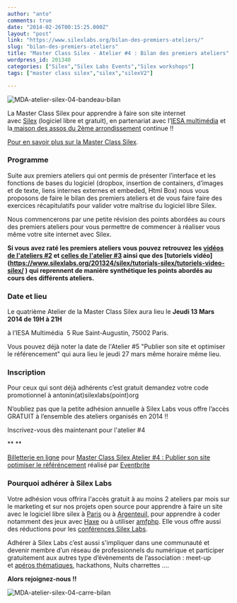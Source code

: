 ```yaml
---
author: "anto"
comments: true
date: "2014-02-26T00:15:25.000Z"
layout: "post"
link: "https://www.silexlabs.org/bilan-des-premiers-ateliers/"
slug: "bilan-des-premiers-ateliers"
title: "Master Class Silex - Atelier #4 : Bilan des premiers ateliers"
wordpress_id: 201340
categories: ["Silex","Silex Labs Events","Silex workshops"]
tags: ["master class silex","silex","silexV2"]

---
```

![MDA-atelier-silex-04-bandeau-bilan](https://www.silexlabs.org/wp-content/uploads/2014/02/MDA-atelier-silex-04-bandeau-bilan.png)


La Master Class Silex pour apprendre à faire son site internet avec [Silex](http://www.silex.me/) (logiciel libre et gratuit), en partenariat avec l’[IESA multimédia](http://www.iesamultimedia.fr/) et la[ maison des assos du 2ème arrondissement](https://www.facebook.com/MDA02) continue !!




[Pour en savoir plus sur la Master Class Silex](https://www.silexlabs.org/200928/silex/kick-off-meeting-master-class-silex/).





### **Programme**




Suite aux premiers ateliers qui ont permis de présenter l’interface et les fonctions de bases du logiciel (dropbox, insertion de containers, d’images et de texte, liens internes externes et embeded, Html Box) nous vous proposons de faire le bilan des premiers ateliers et de vous faire faire des exercices récapitulatifs pour valider votre maîtrise du logiciel libre Silex.




Nous commencerons par une petite révision des points abordées au cours des premiers ateliers pour vous permettre de commencer à réaliser vous même votre site internet avec Silex.




**Si vous avez raté les premiers ateliers vous pouvez retrouvez **les [vidéos de l'ateliers #2](https://www.silexlabs.org/201165/the-blog/master-class-silex-atelier-2-liens-internes-externes-et-embeded/) et [celles de l'atelier #3](https://www.silexlabs.org/201333/silex/atelier-silex-3-liens-internes-liens-externes-et-liens-embeded/) ainsi que des [tutoriels vidéo](https://www.silexlabs.org/201324/silex/tutorials-silex/tutoriels-video-silex/ ‎) qui reprennent de manière synthétique les points abordés au cours des différents ateliers.****





### **Date et lieu**




Le quatrième Atelier de la Master Class Silex aura lieu le **Jeudi 13 Mars 2014 de 19H à 21H**




à l’IESA Multimédia  5 Rue Saint-Augustin, 75002 Paris.




Vous pouvez déjà noter la date de l'Atelier #5 "Publier son site et optimiser le référencement" qui aura lieu le jeudi 27 mars même horaire même lieu.





### **Inscription**




Pour ceux qui sont déjà adhérents c’est gratuit demandez votre code promotionnel à antonin(at)silexlabs(point)org




N’oubliez pas que la petite adhésion annuelle à Silex Labs vous offre l’accès GRATUIT à l’ensemble des ateliers organisés en 2014 !!




Inscrivez-vous dès maintenant pour l'atelier #4




** **








[Billetterie en ligne](http://www.eventbrite.fr/r/etckt) pour [Master Class Silex Atelier #4 : Publier son site optimiser le référéncement](https://www.eventbrite.fr/e/billets-master-class-silex-atelier-4-publier-son-site-optimiser-le-referencement-10745513119?ref=etckt) réalisé par [Eventbrite](http://www.eventbrite.fr?ref=etckt)







### **Pourquoi adhérer à Silex Labs**




Votre adhésion vous offrira l'accès gratuit à au moins 2 ateliers par mois sur le marketing et sur nos projets open source pour apprendre à faire un site avec le logiciel libre silex à [Paris](https://www.silexlabs.org/200928/silex/kick-off-meeting-master-class-silex/) ou à [Argenteuil](https://www.silexlabs.org/200911/the-blog/kick-off-des-ateliers-silex-a-silicon-banlieue-le-14-janvier-a-18h/), pour apprendre à coder notamment des jeux avec [Haxe](https://www.silexlabs.org/180328/the-blog/haxetelier-6-serious-gaming-passez-a-haxe-pour-programmer-des-jeux/) ou à utiliser [amfphp](https://www.silexlabs.org/200755/the-blog/amfphp-2-2-profiler-released/). Elle vous offre aussi des réductions pour les [conférences Silex Labs](https://www.silexlabs.org/140165/the-blog/wwx2013-was-haxeptional-thanks-to-you-all/).




Adhérer à Silex Labs c’est aussi s'impliquer dans une communauté et devenir membre d’un réseau de professionnels du numérique et participer gratuitement aux autres type d’évènements de l’association : meet-up et [apéros thématiques](https://www.silexlabs.org/179230/the-blog/blog-silex-labs/lhaxepero-revient-de-vacances-le-jeudi-22-aout-a-19h-au-bistrot-marguerite/), hackathons, Nuits charrettes ….




**Alors rejoignez-nous !!**




![MDA-atelier-silex-04-carre-bilan](https://www.silexlabs.org/wp-content/uploads/2014/02/MDA-atelier-silex-04-carre-bilan.png)

